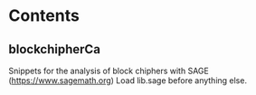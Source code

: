 # Contents
## blockchipherCa
Snippets for the analysis of block chiphers with SAGE (https://www.sagemath.org) Load lib.sage before anything else.
